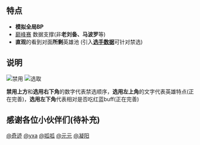 ## 特点

* **模拟全局BP**
* [巅峰赛](/ranking?from=bp) 数据支撑(非**老刘备、马波罗**等)
* **直观**的看到对面**所剩**英雄池 (引入[**选手数据**](https://datamore.qq.com/project/wzmatch/dist/index.html)可针对禁选)

## 说明

![禁用](https://s2.ax1x.com/2019/12/09/QwngsJ.jpg) ![选取](https://s2.ax1x.com/2019/12/09/QwuiLj.jpg)

**禁用上方**和**选用右下角**的数字代表禁选顺序，**选用左上角**的文字代表英雄特点(正在完善)，**选用左下角**代表相对是否吃红蓝buff(正在完善)

## 感谢各位小伙伴们(待补充)

[@奇迹](https://ngabbs.com/nuke.php?func=ucp&uid=60050519) [@yxa](https://ngabbs.com/nuke.php?func=ucp&uid=60061714) [@呱呱](https://ngabbs.com/nuke.php?func=ucp&uid=38630601) [@元元](https://ngabbs.com/nuke.php?func=ucp&__inchst=UTF-8&uid=60253129) [@凝阳](https://ngabbs.com/nuke.php?func=ucp&__inchst=UTF-8&uid=42159433)